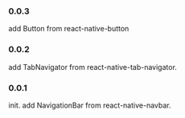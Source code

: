 ### 0.0.3
add Button from react-native-button

### 0.0.2
add TabNavigator from react-native-tab-navigator.

### 0.0.1
init.
add NavigationBar from react-native-navbar.

